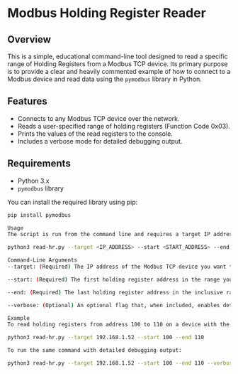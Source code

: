 # Modbus Holding Register Reader

## Overview

This is a simple, educational command-line tool designed to read a specific range of Holding Registers from a Modbus TCP device. Its primary purpose is to provide a clear and heavily commented example of how to connect to a Modbus device and read data using the `pymodbus` library in Python.

## Features

-   Connects to any Modbus TCP device over the network.
-   Reads a user-specified range of holding registers (Function Code 0x03).
-   Prints the values of the read registers to the console.
-   Includes a verbose mode for detailed debugging output.

## Requirements

-   Python 3.x
-   `pymodbus` library

You can install the required library using pip:
```bash
pip install pymodbus

Usage
The script is run from the command line and requires a target IP address, a starting register address, and an ending register address.

python3 read-hr.py --target <IP_ADDRESS> --start <START_ADDRESS> --end <END_ADDRESS> [--verbose]

Command-Line Arguments
--target: (Required) The IP address of the Modbus TCP device you want to connect to.

--start: (Required) The first holding register address in the range you want to read.

--end: (Required) The last holding register address in the inclusive range you want to read.

--verbose: (Optional) An optional flag that, when included, enables detailed debug logging. This is useful for troubleshooting connection issues or viewing the raw Modbus traffic.

Example
To read holding registers from address 100 to 110 on a device with the IP address 192.168.1.52, you would use the following command:

python3 read-hr.py --target 192.168.1.52 --start 100 --end 110

To run the same command with detailed debugging output:

python3 read-hr.py --target 192.168.1.52 --start 100 --end 110 --verbose
